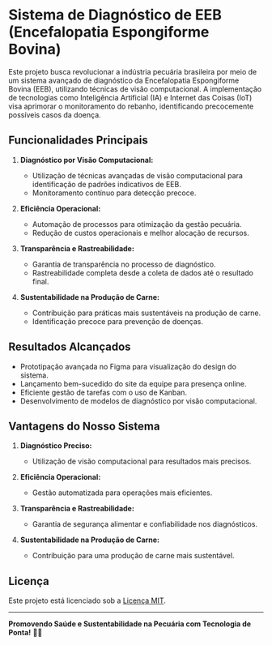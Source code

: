 # Sistema de Diagnóstico de EEB (Encefalopatia Espongiforme Bovina)

Este projeto busca revolucionar a indústria pecuária brasileira por meio de um sistema avançado de diagnóstico da Encefalopatia Espongiforme Bovina (EEB), utilizando técnicas de visão computacional. A implementação de tecnologias como Inteligência Artificial (IA) e Internet das Coisas (IoT) visa aprimorar o monitoramento do rebanho, identificando precocemente possíveis casos da doença.

## Funcionalidades Principais
1. **Diagnóstico por Visão Computacional:**
   - Utilização de técnicas avançadas de visão computacional para identificação de padrões indicativos de EEB.
   - Monitoramento contínuo para detecção precoce.

2. **Eficiência Operacional:**
   - Automação de processos para otimização da gestão pecuária.
   - Redução de custos operacionais e melhor alocação de recursos.

3. **Transparência e Rastreabilidade:**
   - Garantia de transparência no processo de diagnóstico.
   - Rastreabilidade completa desde a coleta de dados até o resultado final.

4. **Sustentabilidade na Produção de Carne:**
   - Contribuição para práticas mais sustentáveis na produção de carne.
   - Identificação precoce para prevenção de doenças.

## Resultados Alcançados
- Prototipação avançada no Figma para visualização do design do sistema.
- Lançamento bem-sucedido do site da equipe para presença online.
- Eficiente gestão de tarefas com o uso de Kanban.
- Desenvolvimento de modelos de diagnóstico por visão computacional.

## Vantagens do Nosso Sistema
1. **Diagnóstico Preciso:**
   - Utilização de visão computacional para resultados mais precisos.

2. **Eficiência Operacional:**
   - Gestão automatizada para operações mais eficientes.

3. **Transparência e Rastreabilidade:**
   - Garantia de segurança alimentar e confiabilidade nos diagnósticos.

4. **Sustentabilidade na Produção de Carne:**
   - Contribuição para uma produção de carne mais sustentável.

## Licença
Este projeto está licenciado sob a [Licença MIT](LICENSE).

---

**Promovendo Saúde e Sustentabilidade na Pecuária com Tecnologia de Ponta!** 🐄✨
